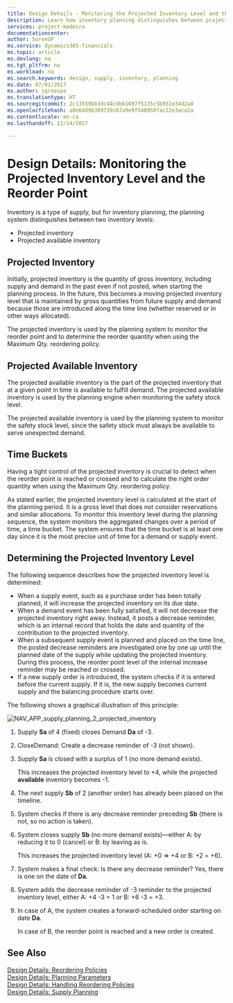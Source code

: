 ```yaml
---
title: Design Details - Monitoring the Projected Inventory Level and the Reorder Point | Microsoft Docs
description: Learn how inventory planning distinguishes between projected inventory and projected available inventory levels.
services: project-madeira
documentationcenter: 
author: SorenGP
ms.service: dynamics365-financials
ms.topic: article
ms.devlang: na
ms.tgt_pltfrm: na
ms.workload: na
ms.search.keywords: design, supply, inventory, planning
ms.date: 07/01/2017
ms.author: sgroespe
ms.translationtype: HT
ms.sourcegitcommit: 2c13559bb3dc44cdb61697f5135c5b931e34d2a8
ms.openlocfilehash: a0e64d96389739c67a9e9f548958fac12e3aca2a
ms.contentlocale: en-ca
ms.lasthandoff: 12/14/2017

---
```

# <a name="design-details-monitoring-the-projected-inventory-level-and-the-reorder-point"></a>Design Details: Monitoring the Projected Inventory Level and the Reorder Point
Inventory is a type of supply, but for inventory planning, the planning system distinguishes between two inventory levels:  

* Projected inventory  
* Projected available inventory  

## <a name="projected-inventory"></a>Projected Inventory  
Initially, projected inventory is the quantity of gross inventory, including supply and demand in the past even if not posted, when starting the planning process. In the future, this becomes a moving projected inventory level that is maintained by gross quantities from future supply and demand because those are introduced along the time line (whether reserved or in other ways allocated).  

The projected inventory is used by the planning system to monitor the reorder point and to determine the reorder quantity when using the Maximum Qty. reordering policy.  

## <a name="projected-available-inventory"></a>Projected Available Inventory  
The projected available inventory is the part of the projected inventory that at a given point in time is available to fulfill demand. The projected available inventory is used by the planning engine when monitoring the safety stock level.  

The projected available inventory is used by the planning system to monitor the safety stock level, since the safety stock must always be available to serve unexpected demand.  

## <a name="time-buckets"></a>Time Buckets  
Having a tight control of the projected inventory is crucial to detect when the reorder point is reached or crossed and to calculate the right order quantity when using the Maximum Qty. reordering policy.  

As stated earlier, the projected inventory level is calculated at the start of the planning period. It is a gross level that does not consider reservations and similar allocations. To monitor this inventory level during the planning sequence, the system monitors the aggregated changes over a period of time, a time bucket. The system ensures that the time bucket is at least one day since it is the most precise unit of time for a demand or supply event.  

## <a name="determining-the-projected-inventory-level"></a>Determining the Projected Inventory Level  
The following sequence describes how the projected inventory level is determined:  

* When a supply event, such as a purchase order has been totally planned, it will increase the projected inventory on its due date.  
* When a demand event has been fully satisfied, it will not decrease the projected inventory right away. Instead, it posts a decrease reminder, which is an internal record that holds the date and quantity of the contribution to the projected inventory.  
* When a subsequent supply event is planned and placed on the time line, the posted decrease reminders are investigated one by one up until the planned date of the supply while updating the projected inventory. During this process, the reorder point level of the internal increase reminder may be reached or crossed.  
* If a new supply order is introduced, the system checks if it is entered before the current supply. If it is, the new supply becomes current supply and the balancing procedure starts over.  

The following shows a graphical illustration of this principle:  

![](media/nav_app_supply_planning_2_projected_inventory.png "NAV_APP_supply_planning_2_projected_inventory")  

1. Supply **Sa** of 4 (fixed) closes Demand **Da** of -3.  
2. CloseDemand: Create a decrease reminder of -3 (not shown).  
3. Supply **Sa** is closed with a surplus of 1 (no more demand exists).  

     This increases the projected inventory level to +4, while the projected **available** inventory becomes -1.  

4. The next supply **Sb** of 2 (another order) has already been placed on the timeline.  
5. System checks if there is any decrease reminder preceding **Sb** (there is not, so no action is taken).  
6. System closes supply **Sb** (no more demand exists)—either A: by reducing it to 0 (cancel) or B: by leaving as is.  

     This increases the projected inventory level (A: +0 => +4 or B: +2 = +6).  

7. System makes a final check: Is there any decrease reminder? Yes, there is one on the date of **Da**.  
8. System adds the decrease reminder of -3 reminder to the projected inventory level, either A: +4 -3 = 1 or B: +6 -3 = +3.  
9. In case of A, the system creates a forward-scheduled order starting on date **Da**.  

     In case of B, the reorder point is reached and a new order is created.  

## <a name="see-also"></a>See Also  
[Design Details: Reordering Policies](design-details-reordering-policies.md)   
[Design Details: Planning Parameters](design-details-planning-parameters.md)   
[Design Details: Handling Reordering Policies](design-details-handling-reordering-policies.md)   
[Design Details: Supply Planning](design-details-supply-planning.md)

